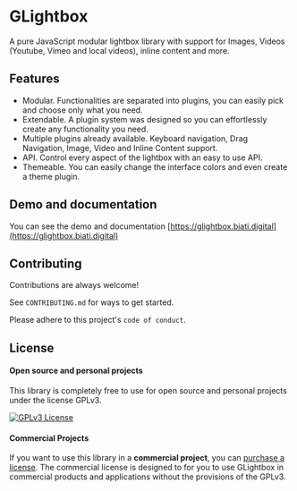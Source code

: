 
# GLightbox

A pure JavaScript modular lightbox library with support for Images, Videos (Youtube, Vimeo and local videos), inline content and more.

## Features

- Modular. Functionalities are separated into plugins, you can easily pick and choose only what you need.
- Extendable. A plugin system was designed so you can effortlessly create any functionality you need.
- Multiple plugins already available. Keyboard navigation, Drag Navigation, Image, Video and Inline Content support.
- API. Control every aspect of the lightbox with an easy to use API.
- Themeable. You can easily change the interface colors and even create a theme plugin.

## Demo and documentation

You can see the demo and documentation [https://glightbox.biati.digital](https://glightbox.biati.digital)

## Contributing

Contributions are always welcome!

See `CONTRIBUTING.md` for ways to get started.

Please adhere to this project's `code of conduct`.

## License

#### Open source and personal projects

This library is completely free to use for open source and personal projects under the license GPLv3.

[![GPLv3 License](https://img.shields.io/badge/License-GPL%20v3-yellow.svg)](https://opensource.org/licenses/)

#### Commercial Projects

If you want to use this library in a **commercial project**, you can [purchase a license](https://glightbox.biati.digital). The commercial license is designed to for you to use GLightbox in commercial products and applications without the provisions of the GPLv3.
